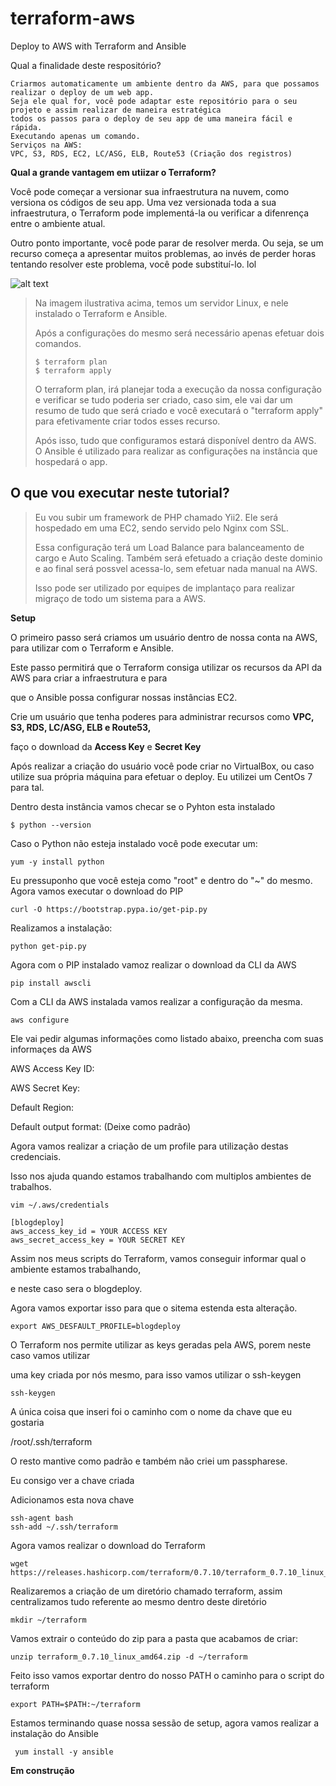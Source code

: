 # terraform-aws
Deploy to AWS with Terraform and Ansible

Qual a finalidade deste respositório?
```
Criarmos automaticamente um ambiente dentro da AWS, para que possamos realizar o deploy de um web app.
Seja ele qual for, você pode adaptar este repositório para o seu projeto e assim realizar de maneira estratégica
todos os passos para o deploy de seu app de uma maneira fácil e rápida.
Executando apenas um comando.
Serviços na AWS:
VPC, S3, RDS, EC2, LC/ASG, ELB, Route53 (Criação dos registros)
```


<strong>Qual a grande vantagem em utiizar o Terraform?</strong>

Você pode começar a versionar sua infraestrutura na nuvem, como versiona os códigos de seu app.
Uma vez versionada toda a sua infraestrutura, o Terraform pode implementá-la ou verificar a difenrença
entre o ambiente atual.

Outro ponto importante, você pode parar de resolver merda.
Ou seja, se um recurso começa a apresentar muitos problemas, ao invés de perder horas tentando resolver este problema,
você pode substituí-lo.
lol

![alt text](https://user-images.githubusercontent.com/33163017/33994084-4a213930-e0c0-11e7-9a4c-eee433ca6e74.png)

<blockquote>
Na imagem ilustrativa acima, temos um servidor Linux, e nele instalado o Terraform e Ansible.

Após a configurações do mesmo será necessário apenas efetuar  dois comandos.
```
$ terraform plan 
$ terraform apply
```
O terraform plan, irá planejar toda a execução da nossa configuração e verificar se tudo poderia ser criado, caso sim, ele vai dar um resumo de tudo que será criado e você executará o "terraform apply" para efetivamente criar todos esses recurso.

Após isso, tudo que configuramos estará disponível dentro da AWS.
O Ansible é utilizado para realizar as configurações na instância que hospedará o app.
</blockquote>

<h2>O que vou executar neste tutorial?</h2>
<blockquote>
<p>
Eu vou subir um framework de PHP chamado Yii2.
Ele será hospedado em uma EC2, sendo servido pelo Nginx com SSL.
</p>
<p>
Essa configuração terá um Load Balance para balanceamento de cargo e Auto Scaling.
Também será efetuado a criação deste dominio e ao final será possvel acessa-lo,
sem efetuar nada manual na AWS.
</p>
 
Isso pode ser utilizado por equipes de implantaço para realizar migraço de todo um sistema para a AWS.
</blockquote>

<strong>Setup</strong>

O primeiro passo será criamos um usuário dentro de nossa conta na AWS, para utilizar com o Terraform e Ansible.

Este passo permitirá que o Terraform consiga utilizar os recursos da API da AWS para criar a infraestrutura e para

que o Ansible possa configurar nossas instâncias EC2.

Crie um usuário que tenha poderes para administrar recursos como <strong>VPC, S3, RDS, LC/ASG, ELB e Route53,</strong>

faço o download da <strong>Access Key</strong> e <strong>Secret Key</strong>

Após realizar a criação do usuário você pode criar no VirtualBox, ou caso utilize sua própria máquina para efetuar o deploy.
Eu utilizei um CentOs 7 para tal.

Dentro desta instância vamos checar se o Pyhton esta instalado
```
$ python --version
```
Caso o Python não esteja instalado você pode executar um: 
```
yum -y install python
```
Eu pressuponho que você esteja como "root" e dentro do "~" do mesmo.
Agora vamos executar o download do PIP
```
curl -O https://bootstrap.pypa.io/get-pip.py
```
Realizamos a instalação:
```
python get-pip.py
```
Agora com o PIP instalado vamoz realizar o download da CLI da AWS
```
pip install awscli
```
Com a CLI da AWS instalada vamos realizar a configuração da mesma.
```
aws configure
```
Ele vai pedir algumas informações como listado abaixo, preencha com suas informaçes da AWS

AWS Access Key ID:

AWS Secret Key:

Default Region:

Default output format: (Deixe como padrão)

Agora vamos realizar a criação de um profile para utilização destas credenciais.

Isso nos ajuda quando estamos trabalhando com multiplos ambientes de trabalhos.
```
vim ~/.aws/credentials
```
```
[blogdeploy]
aws_access_key_id = YOUR ACCESS KEY
aws_secret_access_key = YOUR SECRET KEY
```
Assim nos meus scripts do Terraform, vamos conseguir informar qual o ambiente estamos trabalhando,

e neste caso sera o blogdeploy.

Agora vamos exportar isso para que o sitema estenda esta alteração.
```
export AWS_DESFAULT_PROFILE=blogdeploy
```
O Terraform nos permite utilizar as keys geradas pela AWS, porem neste caso vamos utilizar 

uma key criada por nós mesmo, para isso vamos utilizar o ssh-keygen
```
ssh-keygen
```
A única coisa que inseri foi o caminho com o nome da chave que eu gostaria

/root/.ssh/terraform

O resto mantive como padrão e também não criei um passpharese.

Eu consigo ver a chave criada

Adicionamos esta nova chave
```
ssh-agent bash
ssh-add ~/.ssh/terraform
```
Agora vamos realizar o download do Terraform
```
wget https://releases.hashicorp.com/terraform/0.7.10/terraform_0.7.10_linux_amd64.zip
```
Realizaremos a criação de um diretório chamado terraform, assim centralizamos tudo referente ao mesmo dentro deste diretório
```
mkdir ~/terraform
```
Vamos extrair o conteúdo do zip para a pasta que acabamos de criar:
```
unzip terraform_0.7.10_linux_amd64.zip -d ~/terraform
```
Feito isso vamos exportar dentro do nosso PATH o caminho para o script do terraform
```
export PATH=$PATH:~/terraform
```
Estamos terminando quase nossa sessão de setup, agora vamos realizar a instalação do Ansible
```
 yum install -y ansible
 ```
 
 <strong> Em construção </strong>
